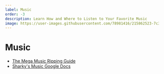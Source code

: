 ```yaml
---
label: Music
order: -3
description: Learn How and Where to Listen to Your Favorite Music
image: https://user-images.githubusercontent.com/78981416/215862523-7c39ad32-2656-4e88-81a7-346428bc41f2.gif
---
```


# Music

- [The Mega Music Ripping Guide](https://ori5000.github.io/musicripping.html)
- [Sharky's Music Google Docs](https://docs.google.com/document/d/1Poj4p2W0C0Napmwd7bcustlgWrkgp71dy9HlZwUr46w/edit)
